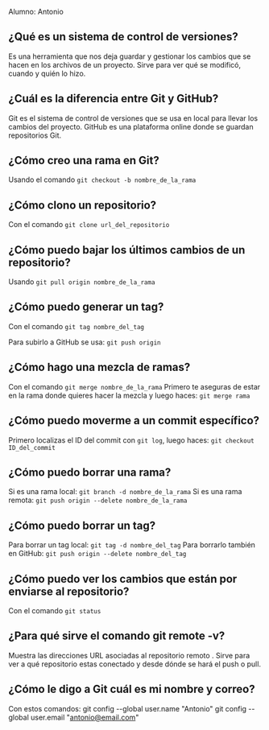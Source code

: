 Alumno: Antonio

## ¿Qué es un sistema de control de versiones?
Es una herramienta que nos deja guardar y gestionar los cambios que se hacen en los archivos de un proyecto. Sirve para ver qué se modificó, cuando y quién lo hizo.

## ¿Cuál es la diferencia entre Git y GitHub?
Git es el sistema de control de versiones que se usa en local para llevar los cambios del proyecto. GitHub es una plataforma online donde se guardan repositorios Git.

## ¿Cómo creo una rama en Git?
Usando el comando `git checkout -b nombre_de_la_rama`

## ¿Cómo clono un repositorio?
Con el comando `git clone url_del_repositorio`

## ¿Cómo puedo bajar los últimos cambios de un repositorio?
Usando `git pull origin nombre_de_la_rama`

## ¿Cómo puedo generar un tag?
Con el comando `git tag nombre_del_tag` 

Para subirlo a GitHub se usa: 
`git push origin`

## ¿Cómo hago una mezcla de ramas?
Con el comando `git merge nombre_de_la_rama` 
Primero te aseguras de estar en la rama donde quieres hacer la mezcla y luego haces: 
`git merge rama`

## ¿Cómo puedo moverme a un commit específico?
Primero localizas el ID del commit con `git log`, luego haces: 
`git checkout ID_del_commit` 

## ¿Cómo puedo borrar una rama?
Si es una rama local: 
`git branch -d nombre_de_la_rama` 
Si es una rama remota: 
`git push origin --delete nombre_de_la_rama`

## ¿Cómo puedo borrar un tag?
Para borrar un tag local: 
`git tag -d nombre_del_tag` 
Para borrarlo también en GitHub: 
`git push origin --delete nombre_del_tag`

## ¿Cómo puedo ver los cambios que están por enviarse al repositorio?
Con el comando `git status`

## ¿Para qué sirve el comando git remote -v?
Muestra las direcciones URL asociadas al repositorio remoto . Sirve para ver a qué repositorio estas conectado y desde dónde se hará el push o pull.

## ¿Cómo le digo a Git cuál es mi nombre y correo?
Con estos comandos:
git config --global user.name "Antonio"
git config --global user.email "antonio@email.com"
